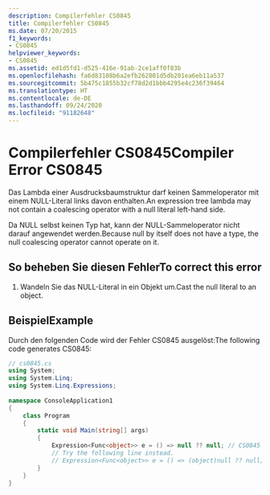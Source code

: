```yaml
---
description: Compilerfehler CS0845
title: Compilerfehler CS0845
ms.date: 07/20/2015
f1_keywords:
- CS0845
helpviewer_keywords:
- CS0845
ms.assetid: ed1d5fd1-d525-416e-91ab-2ce1aff0f83b
ms.openlocfilehash: fa6d83108b6a2efb262801d5db201ea6eb11a537
ms.sourcegitcommit: 5b475c1855b32cf78d2d1bbb4295e4c236f39464
ms.translationtype: HT
ms.contentlocale: de-DE
ms.lasthandoff: 09/24/2020
ms.locfileid: "91182648"
---
```

# <a name="compiler-error-cs0845"></a><span data-ttu-id="86a0b-103">Compilerfehler CS0845</span><span class="sxs-lookup"><span data-stu-id="86a0b-103">Compiler Error CS0845</span></span>

<span data-ttu-id="86a0b-104">Das Lambda einer Ausdrucksbaumstruktur darf keinen Sammeloperator mit einem NULL-Literal links davon enthalten.</span><span class="sxs-lookup"><span data-stu-id="86a0b-104">An expression tree lambda may not contain a coalescing operator with a null literal left-hand side.</span></span>  
  
 <span data-ttu-id="86a0b-105">Da NULL selbst keinen Typ hat, kann der NULL-Sammeloperator nicht darauf angewendet werden.</span><span class="sxs-lookup"><span data-stu-id="86a0b-105">Because null by itself does not have a type, the null coalescing operator cannot operate on it.</span></span>  
  
## <a name="to-correct-this-error"></a><span data-ttu-id="86a0b-106">So beheben Sie diesen Fehler</span><span class="sxs-lookup"><span data-stu-id="86a0b-106">To correct this error</span></span>  
  
1. <span data-ttu-id="86a0b-107">Wandeln Sie das NULL-Literal in ein Objekt um.</span><span class="sxs-lookup"><span data-stu-id="86a0b-107">Cast the null literal to an object.</span></span>  
  
## <a name="example"></a><span data-ttu-id="86a0b-108">Beispiel</span><span class="sxs-lookup"><span data-stu-id="86a0b-108">Example</span></span>  

 <span data-ttu-id="86a0b-109">Durch den folgenden Code wird der Fehler CS0845 ausgelöst:</span><span class="sxs-lookup"><span data-stu-id="86a0b-109">The following code generates CS0845:</span></span>  
  
```csharp  
// cs0845.cs  
using System;  
using System.Linq;  
using System.Linq.Expressions;  
  
namespace ConsoleApplication1  
{  
    class Program  
    {  
        static void Main(string[] args)  
        {  
            Expression<Func<object>> e = () => null ?? null; // CS0845  
            // Try the following line instead.  
            // Expression<Func<object>> e = () => (object)null ?? null;  
        }  
    }  
}  
```
